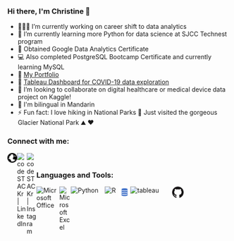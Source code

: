 ### Hi there, I'm Christine 👋

<!--
**ChristineCYin/ChristineCYin** is a ✨ _special_ ✨ repository because its `README.md` (this file) appears on your GitHub profile.
-->

- 👩🏻‍💼 I’m currently working on career shift to data analytics
- 🌱 I’m currently learning more Python for data science at SJCC Technest program
- 🔣 Obtained Google Data Analytics Certificate
- 💻 Also completed PostgreSQL Bootcamp Certificate and currently learning MySQL
- 🥸 [My Portfolio](https://christinecyin.github.io/Portfolio/)
- 🧐 [Tableau Dashboard for COVID-19 data exploration](https://public.tableau.com/app/profile/christine.yin/viz/Covid19DataExploration_16288198724040/Dashboard1#1)
- 👯 I’m looking to collaborate on digital healthcare or medical device data project on Kaggle!
- 📢 I'm bilingual in Mandarin
- ⚡ Fun fact: I love hiking in National Parks 🥾 Just visited the gorgeous Glacier National Park ⛰ ❤

### Connect with me:

[<img align="left" alt="codeSTACKr.com" width="22px" src="https://raw.githubusercontent.com/iconic/open-iconic/master/svg/globe.svg" />][website]
[<img align="left" alt="codeSTACKr | LinkedIn" width="22px" src="https://cdn.jsdelivr.net/npm/simple-icons@v3/icons/linkedin.svg" />][linkedin]
[<img align="left" alt="codeSTACKr | Instagram" width="22px" src="https://cdn.jsdelivr.net/npm/simple-icons@v3/icons/instagram.svg" />][instagram]

<br />

### Languages and Tools:

[<img align="left" alt="Microsoft Office" width="52px" src="https://upload.wikimedia.org/wikipedia/commons/thumb/4/4f/Microsoft_Office_2013-2019_logo_and_wordmark.svg/200px-Microsoft_Office_2013-2019_logo_and_wordmark.svg.png" />](#)
[<img align="left" alt="Microsoft Excel" width="26px" src="https://logodownload.org/wp-content/uploads/2020/04/excel-logo.png" />](#)
[<img align="left" alt="Python" width="77px" src="https://www.python.org/static/community_logos/python-logo-master-v3-TM.png"/>](#)
[<img align="left" alt="R" width="32px" src="https://upload.wikimedia.org/wikipedia/commons/thumb/1/1b/R_logo.svg/724px-R_logo.svg.png"/>](#)
[<img align="left" alt="SQL" width="26px" src="https://raw.githubusercontent.com/github/explore/80688e429a7d4ef2fca1e82350fe8e3517d3494d/topics/sql/sql.png" />](https://github.com/ChristineCYin/Covid-19-Data-Exploration/blob/main/covid%20portfolio%20project-PostgreSQL.sql)
[<img align="left" alt="tableau" width="95px" src="https://upload.wikimedia.org/wikipedia/commons/thumb/4/4b/Tableau_Logo.png/800px-Tableau_Logo.png"/>](https://public.tableau.com/app/profile/christine.yin/viz/Covid19DataExploration_16288198724040/Dashboard1#1)
[<img align="left" alt="GitHub" width="26px" src="https://raw.githubusercontent.com/github/explore/78df643247d429f6cc873026c0622819ad797942/topics/github/github.png" />](https://github.com/ChristineCYin)



<br />

</details>

[website]: https://christinecyin.github.io/Portfolio/
[instagram]: https://www.instagram.com/lovehikingadventures/
[linkedin]: https://www.linkedin.com/in/christinecyin/


